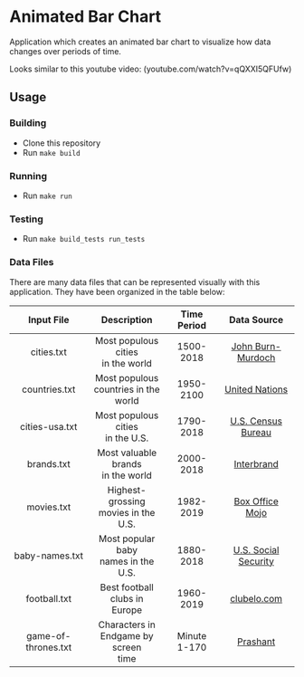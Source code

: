 # Animated Bar Chart
Application which creates an animated bar chart to visualize how data changes over periods of time.

Looks similar to this youtube video:
(youtube.com/watch?v=qQXXI5QFUfw)

## Usage

### Building
- Clone this repository
- Run `make build`

### Running
- Run `make run`

### Testing
- Run `make build_tests run_tests`

### Data Files
There are many data files that can be represented visually with this application. They have been organized in the table below:

| Input File | Description | Time Period | Data Source |
| :---: | :---: | :---: | :---: |
| cities.txt | Most populous cities <br /> in the world | 1500-2018 | [John Burn-Murdoch](https://observablehq.com/@johnburnmurdoch/bar-chart-race-the-most-populous-cities-in-the-world) |
| countries.txt | Most populous <br /> countries in the world | 1950-2100 | [United Nations](https://population.un.org/wpp/Download/Standard/Population/) |
| cities-usa.txt | Most populous cities <br /> in the U.S. | 1790-2018 | [U.S. Census Bureau](https://data.census.gov/) |
| brands.txt | Most valuable brands <br /> in the world | 2000-2018 | [Interbrand](https://interbrand.com/best-brands/best-global-brands/2018/) |
| movies.txt | Highest-grossing <br /> movies in the U.S. | 1982-2019 | [Box Office Mojo](https://www.boxofficemojo.com/) |
| baby-names.txt | Most popular baby <br /> names in the U.S. | 1880-2018 | [U.S. Social Security](https://catalog.data.gov/dataset/baby-names-from-social-security-card-applications-national-data) |
| football.txt | Best football clubs in <br /> Europe | 1960-2019 | [clubelo.com](http://clubelo.com/API) |
| game-of-thrones.txt | Characters in <br /> Endgame by screen <br /> time | Minute 1-170 | [Prashant](https://www.youtube.com/watch?v=uSj8hMA3lY8&feature=youtu.be)
